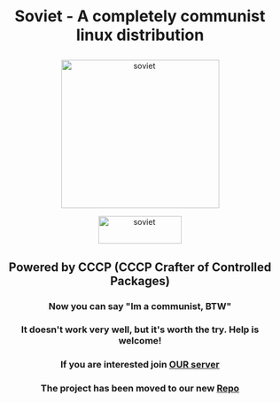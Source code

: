 # <p align="center">Soviet - A completely communist linux distribution</p>
<p align="center"><img width="285" height="268" alt="soviet" src="https://i.imgur.com/tjVd8Vy.png"></p>

[<p align="center"><img width="150" height="50" alt="soviet" src="https://i.imgur.com/b1n7D0R.png"></p>](https://drive.google.com/file/d/1A36prJODdxTinFq4_cz-hNQc_PuS8g5E/view?usp=sharing)



## <p align="center">Powered by CCCP (CCCP Crafter of Controlled Packages)</p>

### <p align="center">Now you can say "Im a communist, BTW"</p>

### <p align="center">It doesn't work very well, but it's worth the try. Help is welcome!</p>

### <p align="center">If you are interested join [OUR server](https://discord.gg/UcJaRvRt) </p>

### <p align="center">The project has been moved to our new  [Repo](https://github.com/Soviet-Linux) </p>


